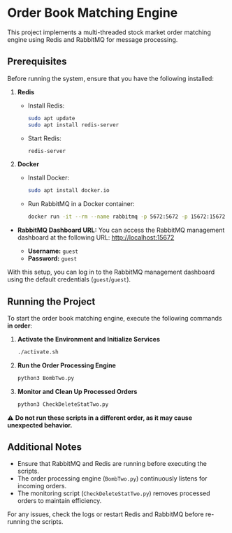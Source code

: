 # Order Book Matching Engine

This project implements a multi-threaded stock market order matching engine using Redis and RabbitMQ for message processing.

## Prerequisites

Before running the system, ensure that you have the following installed:

1. **Redis**
   - Install Redis:
     ```sh
     sudo apt update
     sudo apt install redis-server
     ```
   - Start Redis:
     ```sh
     redis-server
     ```

2. **Docker**
   - Install Docker:
     ```sh
     sudo apt install docker.io
     ```
   - Run RabbitMQ in a Docker container:
     ```sh
     docker run -it --rm --name rabbitmq -p 5672:5672 -p 15672:15672 rabbitmq:4.0-management
     ```

- **RabbitMQ Dashboard URL:**
  You can access the RabbitMQ management dashboard at the following URL:
  [http://localhost:15672](http://localhost:15672)

  - **Username:** `guest`
  - **Password:** `guest`

With this setup, you can log in to the RabbitMQ management dashboard using the default credentials (`guest`/`guest`).

## Running the Project

To start the order book matching engine, execute the following commands **in order**:

1. **Activate the Environment and Initialize Services**
   ```sh
   ./activate.sh
   ```

2. **Run the Order Processing Engine**
   ```sh
   python3 BombTwo.py
   ```

3. **Monitor and Clean Up Processed Orders**
   ```sh
   python3 CheckDeleteStatTwo.py
   ```

⚠️ **Do not run these scripts in a different order, as it may cause unexpected behavior.**

## Additional Notes
- Ensure that RabbitMQ and Redis are running before executing the scripts.
- The order processing engine (`BombTwo.py`) continuously listens for incoming orders.
- The monitoring script (`CheckDeleteStatTwo.py`) removes processed orders to maintain efficiency.

For any issues, check the logs or restart Redis and RabbitMQ before re-running the scripts.

